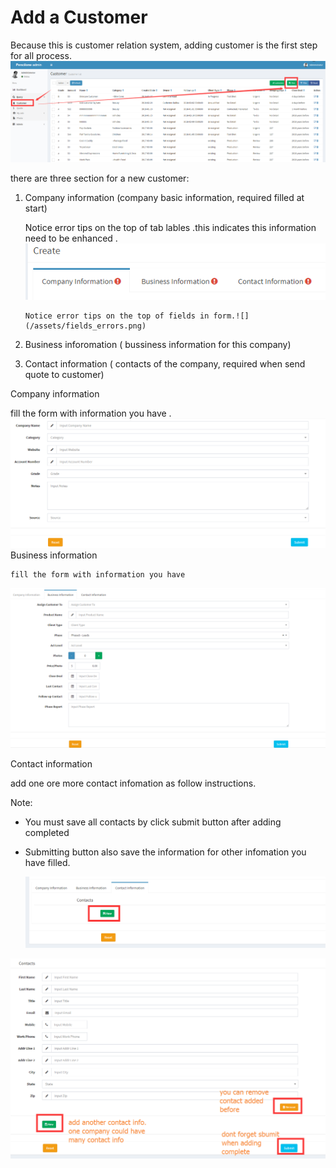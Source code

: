 # Add a Customer

Because this is  customer relation system, adding customer is the first step for all process.![](/assets/adding_customer.png)

there are three section for a new customer:

1. Company information \(company basic information, required filled at start\)

   Notice error tips on the top of tab lables .this indicates this information need to be enhanced . ![](/assets/tab_errors_tips.png)

   ```
   Notice error tips on the top of fields in form.![](/assets/fields_errors.png)
   ```

2. Business inforomation \( bussiness information for this company\)

       

1. Contact information \( contacts of the company, required when send quote to customer\)

Company information

fill the form with information you have  .   ![](/assets/company_information.png)Business information

```
fill the form with information you have
```

![](/assets/business_information.png)

Contact information

add one ore more contact infomation as follow instructions.

Note:

* You must save all contacts by click submit button  after adding completed
* Submitting button also save the information for other infomation you have filled.

  ![](/assets/add_contact_stype1.png)

![](/assets/contacts_add_2.png)

